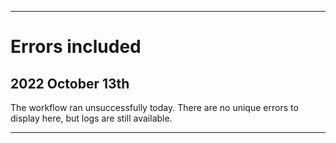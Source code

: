 
***

# Errors included

## 2022 October 13th

The workflow ran unsuccessfully today. There are no unique errors to display here, but logs are still available.

***
